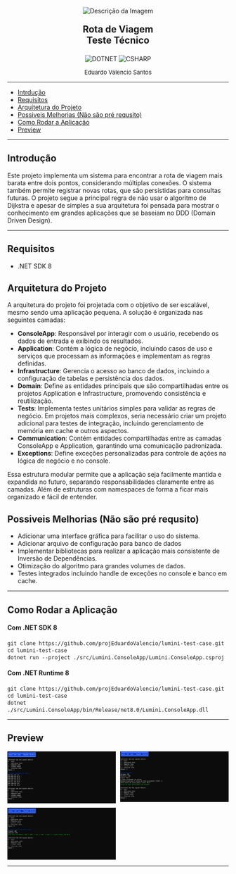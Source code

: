 <p align="center">
  <img src="https://luminiitsolutions.com/wp-content/uploads/2023/04/logo_lumini-1-300x97.png" alt="Descrição da Imagem" width="200"/>
</p>
<p align="center" style="font-weight: bold; font-size: 1.5em">
Rota de Viagem <br/> Teste Técnico
</p>

<p align="center">
  <img src="https://img.shields.io/badge/.NET-5C2D91?style=flat&logo=.net&logoColor=white" alt="DOTNET"/>
  <img src="https://img.shields.io/badge/c%23-%23239120.svg?style=flat&logo=csharp&logoColor=white" alt="CSHARP"/>
</p>

<p align="center" style="font-size: small">Eduardo Valencio Santos</p>

---

* [Intrdução](#introdução)
* [Requisitos](#requisitos)
* [Arquitetura do Projeto](#arquitetura-do-projeto)
* [Possiveis Melhorias (Não são pré requsito)](#possiveis-melhorias-não-são-pré-requsito)
* [Como Rodar a Aplicação](#como-rodar-a-aplicação)
* [Preview](#preview)


---

## Introdução
Este projeto implementa um sistema para encontrar a rota de viagem mais barata entre dois pontos, considerando múltiplas conexões. O sistema também permite registrar novas rotas, que são persistidas para consultas futuras. O projeto segue a principal regra de não usar o algoritmo de Dijkstra e apesar de simples a sua arquitetura foi pensada para mostrar o conhecimento em grandes aplicações que se baseiam no DDD (Domain Driven Design).

---

## Requisitos

- .NET SDK 8

## Arquitetura do Projeto
A arquitetura do projeto foi projetada com o objetivo de ser escalável, mesmo sendo uma aplicação pequena. A solução é organizada nas seguintes camadas:
- **ConsoleApp**: Responsável por interagir com o usuário, recebendo os dados de entrada e exibindo os resultados.
- **Application**: Contém a lógica de negócio, incluindo casos de uso e serviços que processam as informações e implementam as regras definidas.
- **Infrastructure**: Gerencia o acesso ao banco de dados, incluindo a configuração de tabelas e persistência dos dados.
- **Domain**: Define as entidades principais que são compartilhadas entre os projetos Application e Infrastructure, promovendo consistência e reutilização.
- **Tests**: Implementa testes unitários simples para validar as regras de negócio. Em projetos mais complexos, seria necessário criar um projeto adicional para testes de integração, incluindo gerenciamento de memória em cache e outros aspectos.
- **Communication**: Contém entidades compartilhadas entre as camadas ConsoleApp e Application, garantindo uma comunicação padronizada.
- **Exceptions**: Define exceções personalizadas para controle de ações na lógica de negócio e no console.

Essa estrutura modular permite que a aplicação seja facilmente mantida e expandida no futuro, separando responsabilidades claramente entre as camadas. Além de estruturas com namespaces de forma a ficar mais organizado e fácil de entender.

##  Possiveis Melhorias (Não são pré requsito)
- Adicionar uma interface gráfica para facilitar o uso do sistema.
- Adicionar arquivo de configuração para banco de dados
- Implementar bibliotecas para realizar a aplicação mais consistente de Inversão de Dependências.
- Otimização do algoritmo para grandes volumes de dados.
- Testes integrados incluindo handle de exceções no console e banco em cache.

---

## Como Rodar a Aplicação

#### Com .NET SDK 8
```
git clone https://github.com/projEduardoValencio/lumini-test-case.git
cd lumini-test-case
dotnet run --project ./src/Lumini.ConsoleApp/Lumini.ConsoleApp.csproj
```

#### Com .NET Runtime 8
```
git clone https://github.com/projEduardoValencio/lumini-test-case.git
cd lumini-test-case
dotnet ./src/Lumini.ConsoleApp/bin/Release/net8.0/Lumini.ConsoleApp.dll 
```

---

## Preview
<div style="display: grid; grid-template-columns: 1fr 1fr; gap: 10px">
    <img src="./assets/listing.png" alt="Listagem"/>
    <img src="./assets/addRoute.png" alt="Adicionando Uma Nova Rota"/>
    <img src="./assets/lowCostPath.png" alt="Calculando a Melhor Viagem"/>
</div>

---